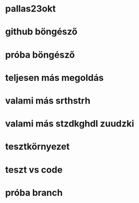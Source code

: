 # pallas23okt
# github böngésző
# próba böngésző
# teljesen más megoldás
# valami más srthstrh 
# valami más stzdkghdl zuudzki
# tesztkörnyezet
# teszt vs code
# próba branch
